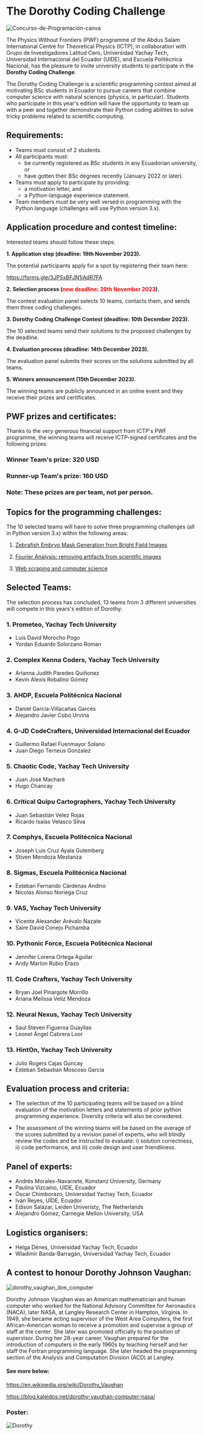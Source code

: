 # The Dorothy Coding Challenge

![Concurso-de-Programación-canva](https://github.com/ciencialatitud0/EPIC_3/assets/30240951/e2d9fca3-4bcc-41c2-9cfc-4d817da362fd)

The Physics Without Frontiers (PWF) programme of the Abdus Salam International Centre for Theoretical Physics (ICTP), in collaboration with Grupo de Investigadores Latitud Cero, Universidad Yachay Tech, Universidad Internacional del Ecuador (UIDE), and Escuela Politécnica Nacional, has the pleasure to invite university students to participate in the **Dorothy Coding Challenge**.

The Dorothy Coding Challenge is a scientific programming contest aimed at motivating BSc students in Ecuador to pursue careers that combine computer science with natural sciences (physics, in particular). Students who participate in this year's edition will have the opportunity to team up with a peer and together demonstrate their Python coding abilities to solve tricky problems related to scientific computing.

## Requirements:

- Teams must consist of 2 students.
- All participants must:
  -  be currently registered as BSc students in any Ecuadorian university, or
  -  have gotten their BSc degrees recently (January 2022 or later).
- Teams must apply to participate by providing:
  -  a motivation letter, and
  -  a Python-language experience statement.
- Team members must be very well versed in programming with the Python language (challenges will use Python version 3.x).
 
## Application procedure and contest timeline:

Interested teams should follow these steps:

**1. Application step (deadline: 19th November 2023).**
   
   The potential participants apply for a spot by registering their team here:

   https://forms.gle/3JP5xBFJN1jAdR7FA
   
**2. Selection process (<span style="color:red">new deadline: 29th November 2023</span>).**
   
   The contest evaluation panel selects 10 teams, contacts them, and sends them three coding challenges.

**3. Dorothy Coding Challenge Contest (deadline: 10th December 2023).**
   
   The 10 selected teams send their solutions to the proposed challenges by the deadline.
   
**4. Evaluation process (deadline: 14th December 2023).**
   
   The evaluation panel submits their scores on the solutions submitted by all teams.
   
**5. Winners announcement (15th December 2023).**
   
   The winning teams are publicly announced in an online event and they receive their prizes and certificates.

## PWF prizes and certificates:

Thanks to the very generous financial support from ICTP's PWF programme, the winning teams will receive ICTP-signed certificates and the following prizes:

### Winner Team's prize: 320 USD

### Runner-up Team's prize: 160 USD

### Note: These prizes are per team, not per person.

## Topics for the programming challenges:

The 10 selected teams will have to solve three programming challenges (all in Python version 3.x) within the following areas:

1. [Zebrafish Embryo Mask Generation from Bright Field Images](https://github.com/ciencialatitud0/EPIC_3/tree/main/Dorothy_Coding_Challenge/ArtificialIntelligence_and_BioimageAnalysis)
   
2. [Fourier Analysis: removing artifacts from scientific images](https://github.com/ciencialatitud0/EPIC_3/tree/main/Dorothy_Coding_Challenge/Fourier_Analysis_Scientific_Visualisation)
   
3. [Web scraping and computer science](https://github.com/ciencialatitud0/EPIC_3/tree/main/Dorothy_Coding_Challenge/Web_Scraping_Challenge)

## Selected Teams:

The selection process has concluded, 13 teams from 3 different universities will compete in this years's edition of Dorothy:

### 1. Prometeo, Yachay Tech University
* Luis David Morocho Pogo
* Yordan Eduardo Solorzano Roman

### 2. Complex Kenna Coders, Yachay Tech University
* Arianna Judith Paredes Quiñonez
* Kevin Alexis Robalino Gómez
  
### 3. AHDP, Escuela Politécnica Nacional
* Daniel García-Villacañas Garcés
* Alejandro Javier Cobo Urvina

### 4. G-JD CodeCrafters, Universidad Internacional del Ecuador
* Guillermo Rafael Fuenmayor Solano
* Juan Diego Terneus Gonzalez

### 5. Chaotic Code, Yachay Tech University
* Juan José Macharé
* Hugo Chancay

### 6. Critical Quipu Cartographers, Yachay Tech University
* Juan Sebastián Velez Rojas
* Ricardo Isaías Velasco Silva
   
### 7. Comphys, Escuela Politécnica Nacional
* Joseph Luis Cruz Ayala	Gutemberg
* Stiven Mendoza Mestanza

### 8. Sigmas, Escuela Politécnica Nacional
* Esteban Fernando Cárdenas Andino
* Nicolas Alonso Noriega Cruz
   
### 9. VAS, Yachay Tech University
* Vicente Alexander Arévalo Nazate
* Saire David Conejo Pichamba 

### 10. Pythonic Force, Escuela Politécnica Nacional
* Jennifer Lorena Ortega Aguilar
* Andy Marlon Rubio Erazo

### 11. Code Crafters, Yachay Tech University
* Bryan Joel Pinargote Morrillo
* Ariana Melissa Veliz Mendoza
    
### 12. Neural Nexus, Yachay Tech University
* Saul Steven Figueroa Guayllas
* Leonel Ángel Cabrera Loor
    
### 13. HintOn, Yachay Tech University
* Julio Rogers Cajas Guncay
* Esteban Sebastian Moscoso Garcia


## Evaluation process and criteria:

- The selection of the 10 participating teams will be based on a blind evaluation of the motivation letters and statements of prior python programming experience. Diversity criteria will also be considered.
  
- The assessment of the winning teams will be based on the average of the scores submitted by a revision panel of experts, who will blindly review the codes and be instructed to evaluate: i) solution correctness, ii) code performance, and iii) code design and user friendliness.

## Panel of experts:

- Andrés Morales-Navarrete, Konstanz University, Germany
- Paulina Vizcaíno, UIDE, Ecuador
- Óscar Chimborazo, Universidad Yachay Tech, Ecuador
- Iván Reyes, UIDE, Ecuador
- Edison Salazar, Leiden Univeristy, The Netherlands
- Alejandro Gómez, Carnegie Mellon University, USA

## Logistics organisers:
- Helga Dénes, Universidad Yachay Tech, Ecuador
- Wladimir Banda-Barragán, Universidad Yachay Tech, Ecuador
  
## A contest to honour Dorothy Johnson Vaughan:

![dorothy_vaughan_ibm_computer](https://github.com/ciencialatitud0/EPIC_3/assets/30240951/16cbff81-dc06-4092-b811-04d5815084a6)

Dorothy Johnson Vaughan was an American mathematician and human computer who worked for the National Advisory Committee for Aeronautics (NACA), later NASA, at Langley Research Center in Hampton, Virginia. In 1949, she became acting supervisor of the West Area Computers, the first African-American woman to receive a promotion and supervise a group of staff at the center. She later was promoted officially to the position of supervisor. During her 28-year career, Vaughan prepared for the introduction of computers in the early 1960s by teaching herself and her staff the Fortran programming language. She later headed the programming section of the Analysis and Computation Division (ACD) at Langley.

#### See more below:

https://en.wikipedia.org/wiki/Dorothy_Vaughan

https://blog.kaleidos.net/dorothy-vaughan-computer-nasa/


### Poster:
![Dorothy](https://github.com/ciencialatitud0/EPIC_3/assets/30240951/1293f96a-973e-48f9-8442-12923e759227)
